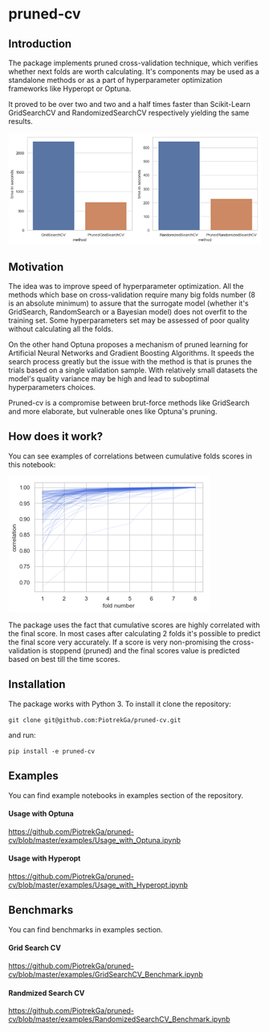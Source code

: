 # pruned-cv

## Introduction
The package implements pruned cross-validation technique, which verifies whether next folds are worth calculating.
It's components may be used as a standalone methods or as a part of hyperparameter optimization frameworks like 
Hyperopt or Optuna.

It proved to be over two and two and a half times faster than Scikit-Learn GridSearchCV and RandomizedSearchCV respectively
 yielding the same results.

![gs_vs_pgs](https://raw.githubusercontent.com/PiotrekGa/PiotrekGa.github.io/master/images/gs_vs_pgs.png)

## Motivation

The idea was to improve speed of hyperparameter optimization. 
All the methods which base on cross-validation require many 
big folds number (8 is an absolute minimum) to assure that the surrogate model
(whether it's GridSearch, RandomSearch or a Bayesian model) does not overfit to the training set. 
Some hyperparameters set may be assessed of poor quality without calculating all the folds.

On the other hand Optuna proposes a mechanism of pruned learning for Artificial Neural Networks and 
Gradient Boosting Algorithms. It speeds the search process greatly but the issue with the method is that is prunes 
the trials based on a single validation sample. With relatively small datasets the model's quality 
variance may be high and lead to suboptimal hyperparameters choices.

Pruned-cv is a compromise between brut-force methods like GridSearch and more elaborate, but vulnerable ones 
like Optuna's pruning.

## How does it work?

You can see examples of correlations between cumulative folds scores in this notebook:

![correlations](https://raw.githubusercontent.com/PiotrekGa/PiotrekGa.github.io/master/images/correlations.png)

The package uses the fact that cumulative scores are highly correlated with the final score. 
In most cases after calculating 2 folds it's possible to predict the final score very accurately.
If a score is very non-promising the cross-validation is stoppend (pruned) and the final scores value is predicted
based on best till the time scores.

## Installation

The package works with Python 3. To install it clone the repository:

`git clone git@github.com:PiotrekGa/pruned-cv.git`

and run:

`pip install -e pruned-cv`

## Examples

You can find example notebooks in examples section of the repository.

#### Usage with Optuna

https://github.com/PiotrekGa/pruned-cv/blob/master/examples/Usage_with_Optuna.ipynb

#### Usage with Hyperopt

https://github.com/PiotrekGa/pruned-cv/blob/master/examples/Usage_with_Hyperopt.ipynb

## Benchmarks

You can find benchmarks in examples section.

#### Grid Search CV

https://github.com/PiotrekGa/pruned-cv/blob/master/examples/GridSearchCV_Benchmark.ipynb

#### Randmized Search CV

https://github.com/PiotrekGa/pruned-cv/blob/master/examples/RandomizedSearchCV_Benchmark.ipynb
